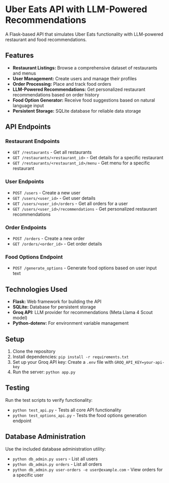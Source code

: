 # Uber Eats API with LLM-Powered Recommendations

A Flask-based API that simulates Uber Eats functionality with LLM-powered restaurant and food recommendations.

## Features

- **Restaurant Listings:** Browse a comprehensive dataset of restaurants and menus
- **User Management:** Create users and manage their profiles
- **Order Processing:** Place and track food orders
- **LLM-Powered Recommendations:** Get personalized restaurant recommendations based on order history
- **Food Option Generator:** Receive food suggestions based on natural language input
- **Persistent Storage:** SQLite database for reliable data storage

## API Endpoints

### Restaurant Endpoints
- `GET /restaurants` - Get all restaurants
- `GET /restaurants/<restaurant_id>` - Get details for a specific restaurant
- `GET /restaurants/<restaurant_id>/menu` - Get menu for a specific restaurant

### User Endpoints
- `POST /users` - Create a new user
- `GET /users/<user_id>` - Get user details
- `GET /users/<user_id>/orders` - Get all orders for a user
- `GET /users/<user_id>/recommendations` - Get personalized restaurant recommendations

### Order Endpoints
- `POST /orders` - Create a new order
- `GET /orders/<order_id>` - Get order details

### Food Options Endpoint
- `POST /generate_options` - Generate food options based on user input text

## Technologies Used

- **Flask:** Web framework for building the API
- **SQLite:** Database for persistent storage
- **Groq API:** LLM provider for recommendations (Meta Llama 4 Scout model)
- **Python-dotenv:** For environment variable management

## Setup

1. Clone the repository
2. Install dependencies: `pip install -r requirements.txt`
3. Set up your Groq API key: Create a `.env` file with `GROQ_API_KEY=your-api-key`
4. Run the server: `python app.py`

## Testing

Run the test scripts to verify functionality:
- `python test_api.py` - Tests all core API functionality
- `python test_options_api.py` - Tests the food options generation endpoint

## Database Administration

Use the included database administration utility:
- `python db_admin.py users` - List all users
- `python db_admin.py orders` - List all orders
- `python db_admin.py user-orders -e user@example.com` - View orders for a specific user
